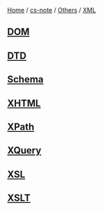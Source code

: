 [Home](https://mengxianbin.github.io) /
[cs-note](https://mengxianbin.github.io/cs-note/content) /
[Others](https://mengxianbin.github.io/cs-note/content/Others) /
[XML](https://mengxianbin.github.io/cs-note/content/Others/XML)

## [DOM](https://mengxianbin.github.io/cs-note/content/Others/XML/DOM)

## [DTD](https://mengxianbin.github.io/cs-note/content/Others/XML/DTD)

## [Schema](https://mengxianbin.github.io/cs-note/content/Others/XML/Schema)

## [XHTML](https://mengxianbin.github.io/cs-note/content/Others/XML/XHTML)

## [XPath](https://mengxianbin.github.io/cs-note/content/Others/XML/XPath)

## [XQuery](https://mengxianbin.github.io/cs-note/content/Others/XML/XQuery)

## [XSL](https://mengxianbin.github.io/cs-note/content/Others/XML/XSL)

## [XSLT](https://mengxianbin.github.io/cs-note/content/Others/XML/XSLT)
